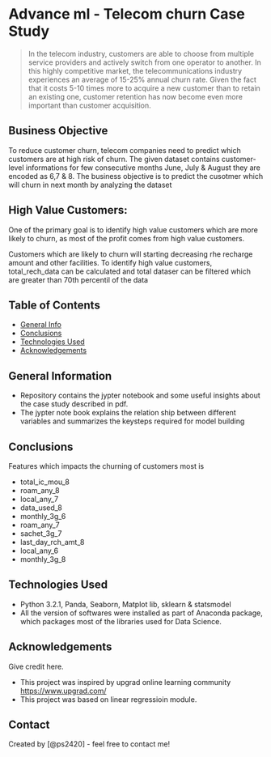 # Advance ml - Telecom churn Case Study
> In the telecom industry, customers are able to choose from multiple service providers and actively switch from one operator to another. In this highly competitive market, the telecommunications industry experiences an average of 15-25% annual churn rate. Given the fact that it costs 5-10 times more to acquire a new customer than to retain an existing one, customer retention has now become even more important than customer acquisition.


## Business Objective
To reduce customer churn, telecom companies need to predict which customers are at high risk of churn. The given dataset contains customer-level informations for few consecutive months June, July & August they are encoded as 6,7 & 8. The business objective is to predict the cusotmer which will churn in next month by analyzing the dataset 


## High Value Customers:
One of the primary goal is to identify high value customers which are more likely to churn, as most of the profit comes from high value customers.

Customers which are likely to churn will starting decreasing rhe recharge amount and other facilities. To identify high value customers, total_rech_data can be calculated and total dataser can be filtered which are greater than 70th percentil of the data


## Table of Contents
* [General Info](#general-information)
* [Conclusions](#conclusions)
* [Technologies Used](#technologies-used)
* [Acknowledgements](#acknowledgements)

<!-- You can include any other section that is pertinent to your problem -->

## General Information
- Repository contains the jypter notebook and some useful insights about the case study described in pdf.
- The jypter note book explains the relation ship between different variables and summarizes the keysteps required for model building

## Conclusions
Features which impacts the churning of customers most is
- total_ic_mou_8
- roam_any_8
- local_any_7
- data_used_8
- monthly_3g_6
- roam_any_7
- sachet_3g_7
- last_day_rch_amt_8
- local_any_6
- monthly_3g_8


## Technologies Used
- Python 3.2.1, Panda, Seaborn, Matplot lib, sklearn & statsmodel
- All the version of softwares were installed as part of Anaconda package, which packages most of the libraries used for Data Science.

<!-- As the libraries versions keep on changing, it is recommended to mention the version of library used in this project -->

## Acknowledgements
Give credit here.
- This project was inspired by upgrad online learning community https://www.upgrad.com/
- This project was based on linear regressioin module.

## Contact
Created by [@ps2420] - feel free to contact me!


<!-- Optional -->
<!-- ## License -->
<!-- This project is open source and available under the [... License](). -->

<!-- You don't have to include all sections - just the one's relevant to your project -->

